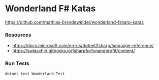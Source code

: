# Wonderland F# Katas

https://github.com/mathias-brandewinder/wonderland-fsharp-katas

### Resources

* https://docs.microsoft.com/en-us/dotnet/fsharp/language-reference/
* https://swlaschin.gitbooks.io/fsharpforfunandprofit/content/

### Run Tests 

```
dotnet test Wonderland.Test
```
